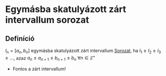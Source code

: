 # Egymásba skatulyázott zárt intervallum sorozat

##  Definíció
$I_n = [a_n, b_n]$ egymásba skatulyázott zárt intervallum [Sorozat](sorozat.md), ha $I_1 \geq I_2 \geq I_3 \geq ...$, azaz $a_n \leq a_{n+1} \leq b_{n+1} \leq b_n$ $\forall n \in \mathbb{Z^+}$ 

- Fontos a zárt intervallum!